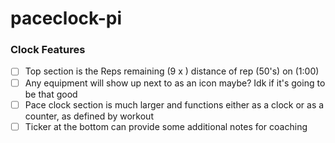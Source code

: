 # paceclock-pi


### Clock Features

- [ ] Top section is the Reps remaining (9 x ) distance of rep (50's) on (1:00)
- [ ] Any equipment will show up next to as an icon maybe? Idk if it's going to be that good
- [ ] Pace clock section is much larger and functions either as a clock or as a counter, as defined by workout
- [ ] Ticker at the bottom can provide some additional notes for coaching